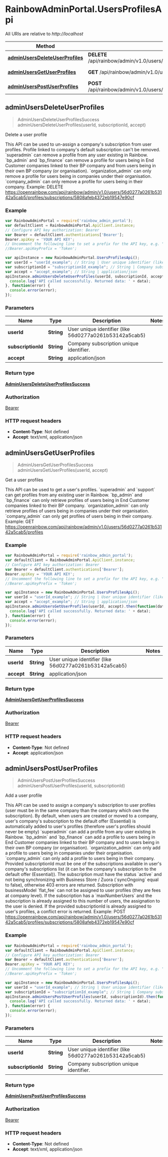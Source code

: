 # RainbowAdminPortal.UsersProfilesApi

All URIs are relative to *http://localhost*

Method | HTTP request | Description
------------- | ------------- | -------------
[**adminUsersDeleteUserProfiles**](UsersProfilesApi.md#adminUsersDeleteUserProfiles) | **DELETE** /api/rainbow/admin/v1.0/users/{userId}/profiles/subscriptions/{subscriptionId} | Delete a user profile
[**adminUsersGetUserProfiles**](UsersProfilesApi.md#adminUsersGetUserProfiles) | **GET** /api/rainbow/admin/v1.0/users/{userId}/profiles | Get a user profiles
[**adminUsersPostUserProfiles**](UsersProfilesApi.md#adminUsersPostUserProfiles) | **POST** /api/rainbow/admin/v1.0/users/{userId}/profiles/subscriptions/{subscriptionId} | Add a user profile



## adminUsersDeleteUserProfiles

> AdminUsersDeleteUserProfilesSuccess adminUsersDeleteUserProfiles(userId, subscriptionId, accept)

Delete a user profile

This API can be used to un-assign a company&#39;s subscription from user profiles.       Profile linked to company&#39;s default subscription can&#39;t be removed.       &#x60;superadmin&#x60; can remove a profile from any user existing in Rainbow.    &#x60;bp_admin&#x60; and &#x60;bp_finance&#x60; can remove a profile for users being in End Customer companies linked to their BP company and from users being in their own BP company (or organisation).    &#x60;organization_admin&#x60; can only remove a profile for users being in companies under their organisation.    &#x60;company_admin&#x60; can only remove a profile for users being in their company.       Example: DELETE https://openrainbow.com/api/rainbow/admin/v1.0/users/56d0277a0261b53142a5cab5/profiles/subscriptions/5808afeb4372eb19547e90cf

### Example

```javascript
var RainbowAdminPortal = require('rainbow_admin_portal');
var defaultClient = RainbowAdminPortal.ApiClient.instance;
// Configure API key authorization: Bearer
var Bearer = defaultClient.authentications['Bearer'];
Bearer.apiKey = 'YOUR API KEY';
// Uncomment the following line to set a prefix for the API key, e.g. "Token" (defaults to null)
//Bearer.apiKeyPrefix = 'Token';

var apiInstance = new RainbowAdminPortal.UsersProfilesApi();
var userId = "userId_example"; // String | User unique identifier (like 56d0277a0261b53142a5cab5)
var subscriptionId = "subscriptionId_example"; // String | Company subscription unique identifier.
var accept = "accept_example"; // String | application/json
apiInstance.adminUsersDeleteUserProfiles(userId, subscriptionId, accept).then(function(data) {
  console.log('API called successfully. Returned data: ' + data);
}, function(error) {
  console.error(error);
});

```

### Parameters



Name | Type | Description  | Notes
------------- | ------------- | ------------- | -------------
 **userId** | **String**| User unique identifier (like 56d0277a0261b53142a5cab5) | 
 **subscriptionId** | **String**| Company subscription unique identifier. | 
 **accept** | **String**| application/json | 

### Return type

[**AdminUsersDeleteUserProfilesSuccess**](AdminUsersDeleteUserProfilesSuccess.md)

### Authorization

[Bearer](../README.md#Bearer)

### HTTP request headers

- **Content-Type**: Not defined
- **Accept**: text/xml, application/json


## adminUsersGetUserProfiles

> AdminUsersGetUserProfilesSuccess adminUsersGetUserProfiles(userId, accept)

Get a user profiles

This API can be used to get a user&#39;s profiles.       &#x60;superadmin&#x60; and &#x60;support&#x60; can get profiles from any existing user in Rainbow.    &#x60;bp_admin&#x60; and &#x60;bp_finance&#x60; can only retrieve profiles of users being in End Customer companies linked to their BP company.    &#x60;organization_admin&#x60; can only retrieve profiles of users being in companies under their organisation.    &#x60;company_admin&#x60; can only get profiles of users being in their company.       Example: GET https://openrainbow.com/api/rainbow/admin/v1.0/users/56d0277a0261b53142a5cab5/profiles

### Example

```javascript
var RainbowAdminPortal = require('rainbow_admin_portal');
var defaultClient = RainbowAdminPortal.ApiClient.instance;
// Configure API key authorization: Bearer
var Bearer = defaultClient.authentications['Bearer'];
Bearer.apiKey = 'YOUR API KEY';
// Uncomment the following line to set a prefix for the API key, e.g. "Token" (defaults to null)
//Bearer.apiKeyPrefix = 'Token';

var apiInstance = new RainbowAdminPortal.UsersProfilesApi();
var userId = "userId_example"; // String | User unique identifier (like 56d0277a0261b53142a5cab5)
var accept = "accept_example"; // String | application/json
apiInstance.adminUsersGetUserProfiles(userId, accept).then(function(data) {
  console.log('API called successfully. Returned data: ' + data);
}, function(error) {
  console.error(error);
});

```

### Parameters



Name | Type | Description  | Notes
------------- | ------------- | ------------- | -------------
 **userId** | **String**| User unique identifier (like 56d0277a0261b53142a5cab5) | 
 **accept** | **String**| application/json | 

### Return type

[**AdminUsersGetUserProfilesSuccess**](AdminUsersGetUserProfilesSuccess.md)

### Authorization

[Bearer](../README.md#Bearer)

### HTTP request headers

- **Content-Type**: Not defined
- **Accept**: application/json


## adminUsersPostUserProfiles

> AdminUsersPostUserProfilesSuccess adminUsersPostUserProfiles(userId, subscriptionId)

Add a user profile

This API can be used to assign a company&#39;s subscription to user profiles (user must be in the same company than the company which own the subscription).       By default, when users are created or moved to a company, user&#39;s company&#39;s subscription to the default offer (Essential) is automatically added to user&#39;s profiles (therefore user&#39;s profiles should never be empty)       &#x60;superadmin&#x60; can add a profile from any user existing in Rainbow.    &#x60;bp_admin&#x60; and &#x60;bp_finance&#x60; can add a profile to users being in End Customer companies linked to their BP company and to users being in their own BP company (or organisation).    &#x60;organization_admin&#x60; can only add a profile to users being in companies under their organisation.    &#x60;company_admin&#x60; can only add a profile to users being in their company.       Provided subscriptionId must be one of the subscriptions available in user&#39;s company&#39;s subscriptions list (it can be the company&#39;s subscription to the default offer (Essential)).    The subscription must have the status &#x60;active&#x60; and not being synchronizing with Business Store / Zuora (&#x60;syncOngoing&#x60; equal to false), otherwise 403 errors are returned.    Subscription with businessModel &#x60;flat_fee&#x60; can not be assigned to user profiles (they are fees at company level).    If the subscription has a &#x60;maxNumberUsers&#x60; and the subscription is already assigned to this number of users, the assignation to the user is denied.    If the provided subscriptionId is already assigned to user&#39;s profiles, a conflict error is returned.       Example: POST https://openrainbow.com/api/rainbow/admin/v1.0/users/56d0277a0261b53142a5cab5/profiles/subscriptions/5808afeb4372eb19547e90cf

### Example

```javascript
var RainbowAdminPortal = require('rainbow_admin_portal');
var defaultClient = RainbowAdminPortal.ApiClient.instance;
// Configure API key authorization: Bearer
var Bearer = defaultClient.authentications['Bearer'];
Bearer.apiKey = 'YOUR API KEY';
// Uncomment the following line to set a prefix for the API key, e.g. "Token" (defaults to null)
//Bearer.apiKeyPrefix = 'Token';

var apiInstance = new RainbowAdminPortal.UsersProfilesApi();
var userId = "userId_example"; // String | User unique identifier (like 56d0277a0261b53142a5cab5)
var subscriptionId = "subscriptionId_example"; // String | Company subscription unique identifier.
apiInstance.adminUsersPostUserProfiles(userId, subscriptionId).then(function(data) {
  console.log('API called successfully. Returned data: ' + data);
}, function(error) {
  console.error(error);
});

```

### Parameters



Name | Type | Description  | Notes
------------- | ------------- | ------------- | -------------
 **userId** | **String**| User unique identifier (like 56d0277a0261b53142a5cab5) | 
 **subscriptionId** | **String**| Company subscription unique identifier. | 

### Return type

[**AdminUsersPostUserProfilesSuccess**](AdminUsersPostUserProfilesSuccess.md)

### Authorization

[Bearer](../README.md#Bearer)

### HTTP request headers

- **Content-Type**: Not defined
- **Accept**: text/xml, application/json

